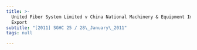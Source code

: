 ```yaml
---
title: >-
  United Fiber System Limited v China National Machinery & Equipment Import &
  Export
subtitle: "[2011] SGHC 25 / 28\_January\_2011"
tags: null

---
```


